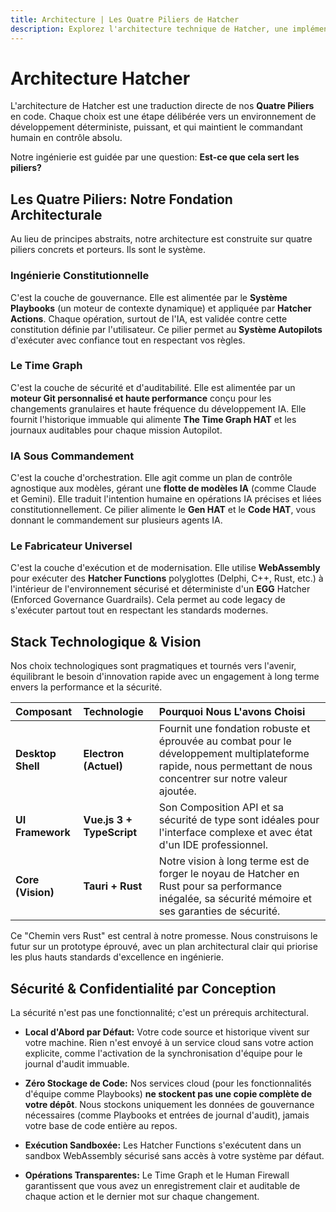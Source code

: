 ```yaml
---
title: Architecture | Les Quatre Piliers de Hatcher
description: Explorez l'architecture technique de Hatcher, une implémentation directe de nos Quatre Piliers. Découvrez comment nous avons construit un IDE déterministe, agnostique aux modèles et centré sur le développeur.
---
```


# Architecture Hatcher

L'architecture de Hatcher est une traduction directe de nos **Quatre Piliers** en code. Chaque choix est une étape délibérée vers un environnement de développement déterministe, puissant, et qui maintient le commandant humain en contrôle absolu.

Notre ingénierie est guidée par une question: **Est-ce que cela sert les piliers?**

## Les Quatre Piliers: Notre Fondation Architecturale

Au lieu de principes abstraits, notre architecture est construite sur quatre piliers concrets et porteurs. Ils sont le système.

### <DocIcon type="constitutional" inline /> Ingénierie Constitutionnelle

C'est la couche de gouvernance. Elle est alimentée par le **Système Playbooks** (un moteur de contexte dynamique) et appliquée par **Hatcher Actions**. Chaque opération, surtout de l'IA, est validée contre cette constitution définie par l'utilisateur. Ce pilier permet au **Système Autopilots** d'exécuter avec confiance tout en respectant vos règles.

### <DocIcon type="time-graph" inline /> Le Time Graph

C'est la couche de sécurité et d'auditabilité. Elle est alimentée par un **moteur Git personnalisé et haute performance** conçu pour les changements granulaires et haute fréquence du développement IA. Elle fournit l'historique immuable qui alimente **The Time Graph HAT** et les journaux auditables pour chaque mission Autopilot.

### <DocIcon type="ai-command" inline /> IA Sous Commandement

C'est la couche d'orchestration. Elle agit comme un plan de contrôle agnostique aux modèles, gérant une **flotte de modèles IA** (comme Claude et Gemini). Elle traduit l'intention humaine en opérations IA précises et liées constitutionnellement. Ce pilier alimente le **Gen HAT** et le **Code HAT**, vous donnant le commandement sur plusieurs agents IA.

### <DocIcon type="universal-fabricator" inline /> Le Fabricateur Universel

C'est la couche d'exécution et de modernisation. Elle utilise **WebAssembly** pour exécuter des **Hatcher Functions** polyglottes (Delphi, C++, Rust, etc.) à l'intérieur de l'environnement sécurisé et déterministe d'un **EGG** Hatcher (Enforced Governance Guardrails). Cela permet au code legacy de s'exécuter partout tout en respectant les standards modernes.

## Stack Technologique & Vision

Nos choix technologiques sont pragmatiques et tournés vers l'avenir, équilibrant le besoin d'innovation rapide avec un engagement à long terme envers la performance et la sécurité.

| Composant         | Technologie               | Pourquoi Nous L'avons Choisi                                                                                                                        |
| :---------------- | :------------------------ | :-------------------------------------------------------------------------------------------------------------------------------------------------- |
| **Desktop Shell** | **Electron (Actuel)**     | Fournit une fondation robuste et éprouvée au combat pour le développement multiplateforme rapide, nous permettant de nous concentrer sur notre valeur ajoutée. |
| **UI Framework**  | **Vue.js 3 + TypeScript** | Son Composition API et sa sécurité de type sont idéales pour l'interface complexe et avec état d'un IDE professionnel.                              |
| **Core (Vision)** | **Tauri + Rust**          | Notre vision à long terme est de forger le noyau de Hatcher en Rust pour sa performance inégalée, sa sécurité mémoire et ses garanties de sécurité. |

Ce "Chemin vers Rust" est central à notre promesse. Nous construisons le futur sur un prototype éprouvé, avec un plan architectural clair qui priorise les plus hauts standards d'excellence en ingénierie.

## Sécurité & Confidentialité par Conception

La sécurité n'est pas une fonctionnalité; c'est un prérequis architectural.

- **Local d'Abord par Défaut:** Votre code source et historique vivent sur votre machine. Rien n'est envoyé à un service cloud sans votre action explicite, comme l'activation de la synchronisation d'équipe pour le journal d'audit immuable.

- **Zéro Stockage de Code:** Nos services cloud (pour les fonctionnalités d'équipe comme Playbooks) **ne stockent pas une copie complète de votre dépôt**. Nous stockons uniquement les données de gouvernance nécessaires (comme Playbooks et entrées de journal d'audit), jamais votre base de code entière au repos.

- **Exécution Sandboxée:** Les Hatcher Functions s'exécutent dans un sandbox WebAssembly sécurisé sans accès à votre système par défaut.

- **Opérations Transparentes:** Le Time Graph et le Human Firewall garantissent que vous avez un enregistrement clair et auditable de chaque action et le dernier mot sur chaque changement.

<PageCTA
  title="Prêt à Approfondir?"
  subtitle="Explorez comment notre architecture permet la prochaine génération de développement assisté par IA"
  buttonText="Lire la Philosophie"
  buttonLink="/philosophy"
  buttonStyle="secondary"
  footer="Construit avec la sécurité, la confidentialité et le contrôle du développeur en son cœur"
/>
